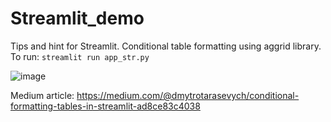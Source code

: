 # Streamlit_demo
Tips and hint for Streamlit. 
Conditional table formatting using aggrid library.
<br>
To run:
```streamlit run app_str.py```

![image](https://user-images.githubusercontent.com/26335004/222778552-dbba79a4-d23a-4771-855c-6c99025b42ae.png)
 
Medium article: https://medium.com/@dmytrotarasevych/conditional-formatting-tables-in-streamlit-ad8ce83c4038

